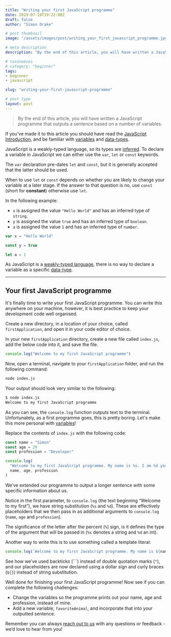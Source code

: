 ```yaml
---
title: "Writing your first JavaScript programme"
date: 2019-07-10T19:22:00Z
draft: false
author: "Simon Drake"

# post thumbnail
image: "/assets/images/post/writing_your_first_javascript_programme.jpg"

# meta description
description: "By the end of this article, you will have written a JavaScript programme that outputs a sentence based on a number of variables."

# taxonomies
# category: "beginner"
tags:
- beginner
- javascript

slug: "writing-your-first-javascript-programme"

# post type
layout: post
---
```



> By the end of this article, you will have written a JavaScript programme that outputs a sentence based on a number of variables.

If you've made it to this article you should have read the [JavaScript Introduction](https://www.codetips.co.uk/languages/javascript/javascript-introduction/), and be familiar with [variables](https://www.codetips.co.uk/beginner/what-is-a-variable/) and [data-types](https://www.codetips.co.uk/beginner/what-is-a-data-type/).

JavaScript is a weakly-typed language, so its types are [inferred](https://www.codetips.co.uk/intermediate/translation-and-types/). To declare a variable in JavaScript we can either use the `var`, `let` or `const` keywords.

The `var` declaration pre-dates `let` and `const`, but it is generally accepted that the latter should be used.

When to use `let` or `const` depends on whether you are likely to change your variable at a later stage. If the answer to that question is no, use `const` (short for **constant**) otherwise use `let`.

In the following example:

* `x` is assigned the value `"Hello World"` and has an inferred type of `string`.
* `y` is assigned the value `true` and has an inferred type of `boolean`.
* `a` is assigned the value `1` and has an inferred type of `number`.

```js
var x = "Hello World"

const y = true

let a = 1
```

As JavaScript is a [weakly-typed language](https://www.codetips.co.uk/intermediate/translation-and-types/), there is no way to declare a variable as a specific [data-type](https://www.codetips.co.uk/beginner/what-is-a-data-type/).

---

## Your first JavaScript programme

It's finally time to write your first JavaScript programme. You can write this anywhere on your machine, however, it is best practice to keep your development code well organised.

Create a new directory, in a location of your choice, called `firstApplication`, and open it in your code editor of choice.

In your new `firstApplication` directory, create a new file called `index.js`, add the below code into it, and save the file.

```js
console.log("Welcome to my first JavaScript programme")
```

Now, open a terminal, navigate to your `firstApplication` folder, and run the following command:

```bash
node index.js

```

Your output should look very similar to the following:

```bash
$ node index.js         
Welcome to my first JavaScript programme

```

As you can see, the `console.log` function outputs text to the terminal. Unfortunately, as a first programme goes, this is pretty boring. Let's make this more personal with [variables](https://www.codetips.co.uk/beginner/what-is-a-variable/)!

Replace the contents of `index.js` with the following code:

```js
const name = "Simon"
const age = 29
const profession = "Developer"

console.log(
  "Welcome to my first JavaScript programme. My name is %s. I am %d years old. I work as a %s", 
  name, age, profession
)

```

We’ve extended our programme to output a longer sentence with some specific information about us.

Notice in the first parameter, to `console.log` (the text beginning “Welcome to my first”), we have string substitution (`%s` and `%d`). These are effectively placeholders that we then pass in as additional arguments to `console.log` (`name`, `age` and `profession`).

The significance of the letter after the percent (`%`) sign, is it defines the type of the argument that will be passed in (`%s` denotes a string and `%d` an int).

Another way to write this is to use something called a template literal:

```js
console.log(`Welcome to my first JavaScript programme. My name is ${name}. I am ${age} years old. I work as a ${profession}.`)

```

See how we’ve used backticks (```) instead of double quotation marks (`"`), and our placeholders are now declared using a dollar sign and curly braces (`${}`) instead of string substitution.

Well done for finishing your first JavaScript programme! Now see if you can complete the following challenges:

* Change the variables so the programme prints out your name, age and profession, instead of mine.
* Add a new variable, `favoriteAnimal`, and incorporate that into your outputted sentence.

Remember you can always [reach out to us](https://www.codetips.co.uk/contact-us/) with any questions or feedback - we’d love to hear from you!


